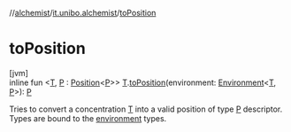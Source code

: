//[alchemist](../../index.md)/[it.unibo.alchemist](index.md)/[toPosition](to-position.md)

# toPosition

[jvm]\
inline fun <[T](to-position.md), [P](to-position.md) : [Position](../it.unibo.alchemist.model.interfaces/-position/index.md)<[P](to-position.md)>> [T](to-position.md).[toPosition](to-position.md)(environment: [Environment](../it.unibo.alchemist.model.interfaces/-environment/index.md)<[T](to-position.md), [P](to-position.md)>): [P](to-position.md)

Tries to convert a concentration [T](to-position.md) into a valid position of type [P](to-position.md) descriptor. Types are bound to the [environment](to-position.md) types.
